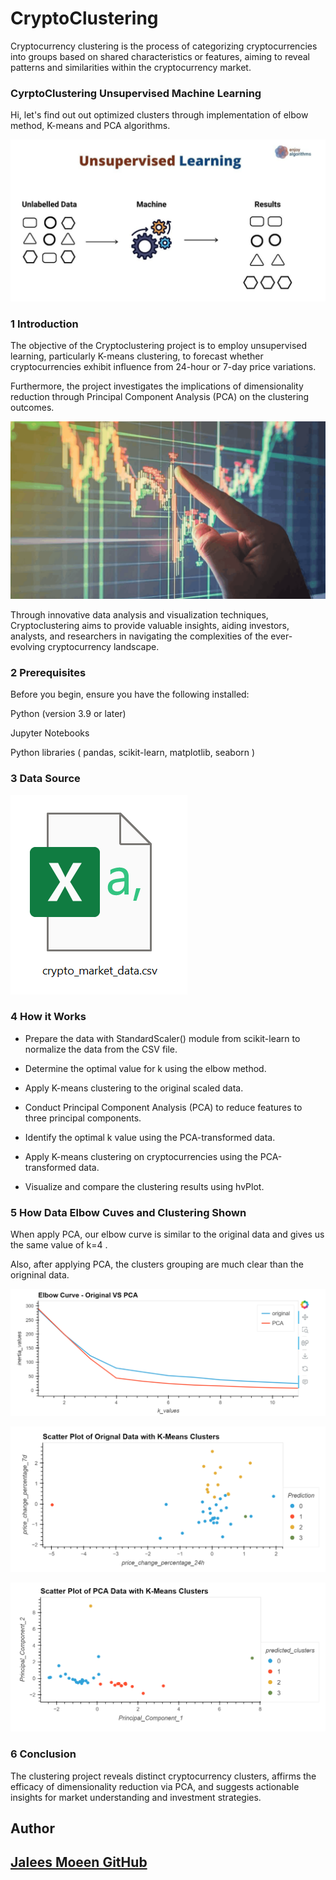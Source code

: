# CryptoClustering
 Cryptocurrency clustering is the process of categorizing cryptocurrencies into groups based on shared characteristics or features, aiming to reveal patterns and similarities within the cryptocurrency market.


### CyrptoClustering Unsupervised Machine Learning

Hi, let's find out out optimized clusters through implementation of elbow method, K-means and PCA algorithms.


![Alt text](images/6_unsupervised_ML.png)


### 1 Introduction 

The objective of the Cryptoclustering project is to employ unsupervised learning, particularly K-means clustering, to forecast whether cryptocurrencies exhibit influence from 24-hour or 7-day price variations. 

Furthermore, the project investigates the implications of dimensionality reduction through Principal Component Analysis (PCA) on the clustering outcomes.

![Alt text](images/1_crypto.png)

Through innovative data analysis and visualization techniques, Cryptoclustering aims to provide valuable insights, aiding investors, analysts, and researchers in navigating the complexities of the ever-evolving cryptocurrency landscape.


### 2 Prerequisites

Before you begin, ensure you have the following installed:

Python (version 3.9 or later)

Jupyter Notebooks

Python libraries ( pandas, scikit-learn, matplotlib, seaborn )


### 3 Data Source


![Alt text](images/2_data_scource.png)


### 4 How it Works 

- Prepare the data with StandardScaler() module from scikit-learn to normalize the data from the CSV file.

- Determine the optimal value for k using the elbow method.

- Apply K-means clustering to the original scaled data.

- Conduct Principal Component Analysis (PCA) to reduce features to three principal components.

- Identify the optimal k value using the PCA-transformed data.

- Apply K-means clustering on cryptocurrencies using the PCA-transformed data.

- Visualize and compare the clustering results using hvPlot.


### 5 How Data Elbow Cuves and Clustering Shown 

When apply PCA, our elbow curve is similar to the original data and gives us the same value of k=4 . 

Also, after applying PCA, the clusters grouping are much clear than the origninal data.


![Alt text](images/3_elbow_curves.png)



![Alt text](images/4_original_data_scatter.png)



![Alt text](images/5_pca_data_scatter.png)



### 6 Conclusion

The clustering project reveals distinct cryptocurrency clusters, affirms the efficacy of dimensionality reduction via PCA, and suggests actionable insights for market understanding and investment strategies.


## Author

## [Jalees Moeen GitHub](https://github.com/JaleesMoeen)
